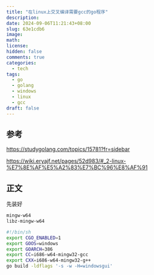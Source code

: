 ```yaml
---
title: "在linux上交叉编译需要gcc的go程序"
description: 
date: 2024-09-06T11:21:43+08:00
slug: 63e1cdb6
image: 
math: 
license: 
hidden: false
comments: true
categories:
  - tech
tags:
  - go
  - golang
  - windows
  - linux
  - gcc
draft: false
---
```


## 参考

https://studygolang.com/topics/15781?fr=sidebar

https://wiki.eryajf.net/pages/52d983/#_2-linux-%E7%8E%AF%E5%A2%83%E7%BC%96%E8%AF%91


## 正文

先装好

```sh
mingw-w64
libz-mingw-w64
```

```sh
#!/bin/sh
export CGO_ENABLED=1
export GOOS=windows
export GOARCH=386
export CC=i686-w64-mingw32-gcc
export CXX=i686-w64-mingw32-g++
go build -ldflags '-s -w -H=windowsgui'
```